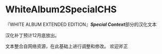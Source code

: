 # WhiteAlbum2SpecialCHS
『WHITE ALBUM EXTENDED EDITION』***Special Context***部分的汉化文本

汉化补丁预计12月底放出。

文本整合自网络资源，在此基础上进行调整和修改。
欢迎斧正
